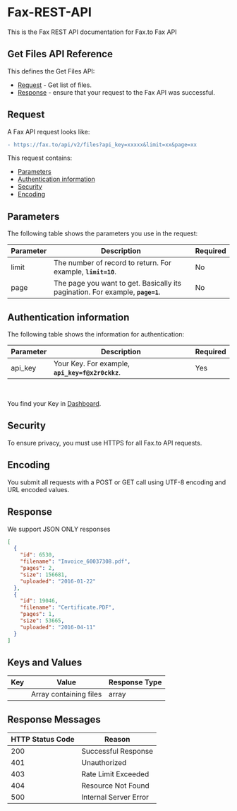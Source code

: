 # Fax-REST-API
This is the Fax REST API documentation for Fax.to Fax API

## Get Files API Reference

This defines the Get Files API:

* [Request](#request) - Get list of files.
* [Response](#response) - ensure that your request to the Fax API was successful.

## Request

A Fax API request looks like:
```diff
- https://fax.to/api/v2/files?api_key=xxxxx&limit=xx&page=xx
```
This request contains:

* [Parameters](#parameters)
* [Authentication information](#authentication-information)
* [Security](#security)
* [Encoding](#encoding)

## Parameters

The following table shows the parameters you use in the request:

| **Parameter** | **Description**                                                                                      | **Required** |
| ------------- | ---------------------------------------------------------------------------------------------------- | ------------ |
| limit         | The number of record to return. For example, **```limit=10```**.                                     | No           |
| page          | The page you want to get. Basically its pagination. For example, **```page=1```**.                   | No           |

## Authentication information

The following table shows the information for authentication:

| **Parameter** | **Description**                                                                                      | **Required** |
| ------------- | ---------------------------------------------------------------------------------------------------- | ------------ |
| api_key       | Your Key. For example, **```api_key=f@x2r0ckkz```**.                                                 | Yes          |

<br>

You find your Key in [Dashboard](https://api.fax.to/dashboard).

## Security

To ensure privacy, you must use HTTPS for all Fax.to API requests.

## Encoding

You submit all requests with a POST or GET call using UTF-8 encoding and URL encoded values.

## Response

We support JSON ONLY responses

```json
[
  {
    "id": 6530,
    "filename": "Invoice_60037308.pdf",
    "pages": 2,
    "size": 156681,
    "uploaded": "2016-01-22"
  },
  {
    "id": 19046,
    "filename": "Certificate.PDF",
    "pages": 1,
    "size": 53665,
    "uploaded": "2016-04-11"
  }
]
```

## Keys and Values

| **Key**           | **Value**                                                               | **Response Type** |
| ----------------- | ----------------------------------------------------------------------- | ----------------- |
|                   | Array containing files                                                  | array             |

## Response Messages

| **HTTP Status Code** | **Reason**            |
| -------------------- | --------------------- |
| 200                  | Successful Response   |
| 401                  | Unauthorized          |
| 403                  | Rate Limit Exceeded   |
| 404                  | Resource Not Found    |
| 500                  | Internal Server Error |
